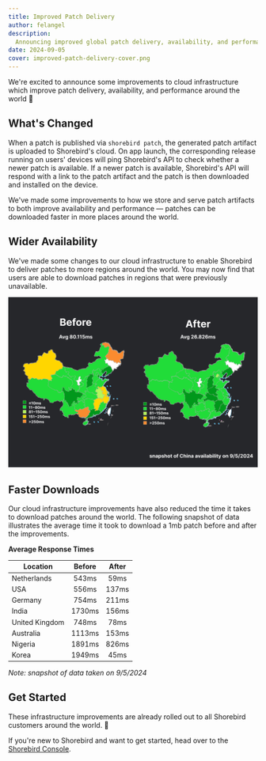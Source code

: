 ```yaml
---
title: Improved Patch Delivery
author: felangel
description:
  Announcing improved global patch delivery, availability, and performance.
date: 2024-09-05
cover: improved-patch-delivery-cover.png
---
```


We're excited to announce some improvements to cloud infrastructure which
improve patch delivery, availability, and performance around the world 🥳

## What's Changed

When a patch is published via `shorebird patch`, the generated patch artifact is
uploaded to Shorebird's cloud. On app launch, the corresponding release running
on users' devices will ping Shorebird's API to check whether a newer patch is
available. If a newer patch is available, Shorebird's API will respond with a
link to the patch artifact and the patch is then downloaded and installed on the
device.

We've made some improvements to how we store and serve patch artifacts to both
improve availability and performance — patches can be downloaded faster in more
places around the world.

## Wider Availability

We've made some changes to our cloud infrastructure to enable Shorebird to
deliver patches to more regions around the world. You may now find that users
are able to download patches in regions that were previously unavailable.

![China Patch availability image](../../assets/blog/improved-patch-delivery/china-availability.png)

## Faster Downloads

Our cloud infrastructure improvements have also reduced the time it takes to
download patches around the world. The following snapshot of data illustrates
the average time it took to download a 1mb patch before and after the
improvements.

**Average Response Times**

| Location       | Before | After |
| -------------- | :----: | :---: |
| Netherlands    | 543ms  | 59ms  |
| USA            | 556ms  | 137ms |
| Germany        | 754ms  | 211ms |
| India          | 1730ms | 156ms |
| United Kingdom | 748ms  | 78ms  |
| Australia      | 1113ms | 153ms |
| Nigeria        | 1891ms | 826ms |
| Korea          | 1949ms | 45ms  |

_Note: snapshot of data taken on 9/5/2024_

## Get Started

These infrastructure improvements are already rolled out to all Shorebird
customers around the world. 🥳

If you're new to Shorebird and want to get started, head over to the
[Shorebird Console](https://console.shorebird.dev).
